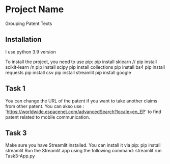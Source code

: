 # Project Name

Grouping Patent Texts

## Installation

I use python 3.9 version

To install the project, you need to use pip:
  pip install sklearn // pip install scikit-learn /n
  pip install scipy
  pip install collections
  pip install bs4
  pip install requests
  pip install csv
  pip install streamlit
  pip install google

## Task 1

You can change the URL of the patent if you want to take another claims from other patent.
You can akso use : 'https://worldwide.espacenet.com/advancedSearch?locale=en_EP' to find patent related to mobile communication.  

## Task 3

Make sure you have Streamlit installed. You can install it via pip:
pip install streamlit
Run the Streamlit app using the following command:
streamlit run Task3-App.py





